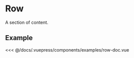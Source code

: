 # Row

A section of content.

## Example

<Demo componentName="examples-row-doc" />

<SourceCode>
<<< @/docs/.vuepress/components/examples/row-doc.vue
</SourceCode>
